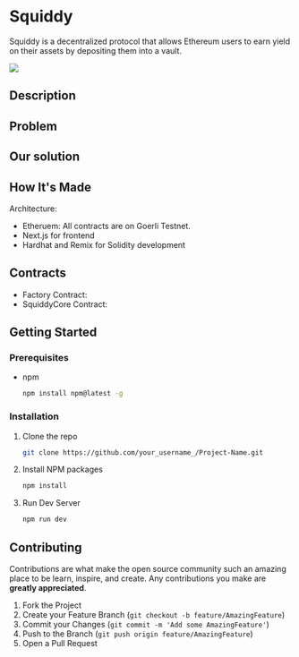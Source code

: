 # Squiddy

 Squiddy is a decentralized protocol that allows Ethereum users to earn yield on their assets by depositing them into a vault.

<img src="public/images/squidradient.png" >

## Description


## Problem



## Our solution



## How It's Made

Architecture:

- Etheruem: All contracts are on Goerli Testnet.
- Next.js for frontend
- Hardhat and Remix for Solidity development


## Contracts

- Factory Contract: 
- SquiddyCore Contract: 

<!-- GETTING STARTED -->

## Getting Started

### Prerequisites

- npm
  ```sh
  npm install npm@latest -g
  ```

### Installation

1. Clone the repo
   ```sh
   git clone https://github.com/your_username_/Project-Name.git
   ```
2. Install NPM packages
   ```sh
   npm install
   ```
3. Run Dev Server
   ```sh
   npm run dev
   ```

<!-- CONTRIBUTING -->

## Contributing

Contributions are what make the open source community such an amazing place to be learn, inspire, and create. Any contributions you make are **greatly appreciated**.

1. Fork the Project
2. Create your Feature Branch (`git checkout -b feature/AmazingFeature`)
3. Commit your Changes (`git commit -m 'Add some AmazingFeature'`)
4. Push to the Branch (`git push origin feature/AmazingFeature`)
5. Open a Pull Request




